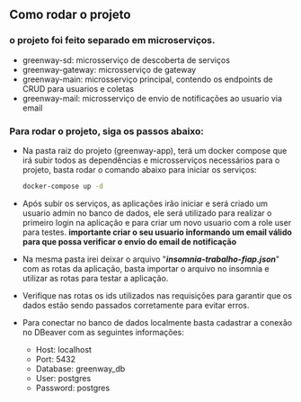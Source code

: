 ## Como rodar o projeto

### o projeto foi feito separado em microserviços.

- greenway-sd: microsserviço de descoberta de serviços
- greenway-gateway: microsserviço de gateway
- greenway-main: microsserviço principal, contendo os endpoints de CRUD para usuarios e coletas
- greenway-mail: microsserviço de envio de notificações ao usuario via email

### Para rodar o projeto, siga os passos abaixo:

- Na pasta raiz do projeto (greenway-app), terá um docker compose que irá subir todos as dependências e microsserviços necessários para o projeto, basta rodar o comando abaixo para iniciar os serviços:
    ```bash 
    docker-compose up -d
    ```
    
- Após subir os serviços, as aplicações irão iniciar e será criado um usuario admin no banco de dados, ele será utilizado para realizar o primeiro login na aplicação e para criar um novo usuario com a role user para testes.
  **importante criar o seu usuario informando um email válido para que possa verificar o envio do email de notificação**

    
- Na mesma pasta irei deixar o arquivo "**_insomnia-trabalho-fiap.json_**" com as rotas da aplicação, basta importar o arquivo no insomnia e utilizar as rotas para testar a aplicação.

- Verifique nas rotas os ids utilizados nas requisições para garantir que os dados estão sendo passados corretamente para evitar erros.

- Para conectar no banco de dados localmente basta cadastrar a conexão no DBeaver com as seguintes informações:
    - Host: localhost
    - Port: 5432
    - Database: greenway_db
    - User: postgres
    - Password: postgres